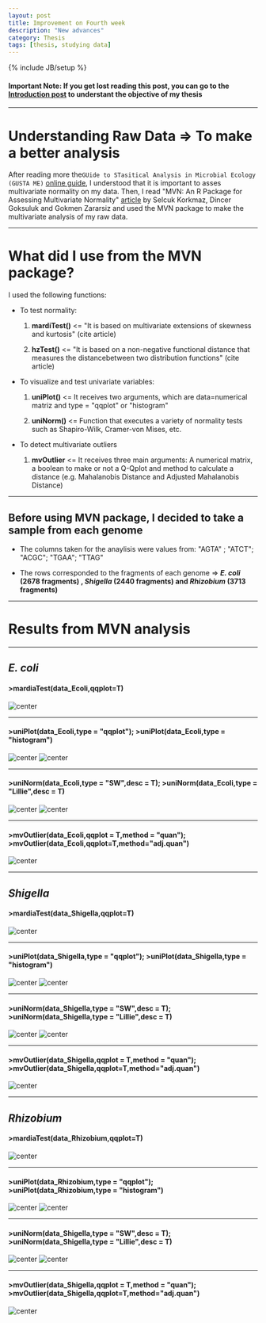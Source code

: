 ```yaml
---
layout: post
title: Improvement on Fourth week
description: "New advances"
category: Thesis
tags: [thesis, studying data]
---
```


{% include JB/setup %}

#### Important Note: If you get lost reading this post, you can go to the [Introduction post](http://kamynz.github.io/thesis/2015/07/30/Introduction-of-Thesis/) to understant the objective of my thesis

------

# Understanding Raw Data => To make a better analysis

After reading more the```GUide to STasitical Analysis in Microbial Ecology (GUSTA ME)``` [online guide](https://sites.google.com/site/mb3gustame/), I understood that it is important to asses multivariate normality on my data. Then, I read "MVN: An R Package for Assessing Multivariate Normality" [article](http://journal.r-project.org/archive/2014-2/korkmaz-goksuluk-zararsiz.pdf) by Selcuk Korkmaz, Dincer Goksuluk and Gokmen Zararsiz and used the MVN package to make the multivariate analysis of my raw data. 

------

# What did I use from the MVN package?

I used the following functions:

  * To test normality:

    1. **mardiTest()** <= "It is based on multivariate extensions of skewness and kurtosis" (cite article) 
    
    2. **hzTest()** <= "It is based on a non-negative functional distance that measures the distancebetween two distribution functions" (cite article)

  * To visualize and test univariate variables:

    1. **uniPlot()** <= It receives two arguments, which are data=numerical matriz and type = "qqplot" or "histogram"
    
    2. **uniNorm()** <= Function that executes a variety of  normality tests such as Shapiro-Wilk, Cramer-von Mises, etc. 

  * To detect multivariate outliers
 
    1. **mvOutlier** <= It receives three main arguments: A numerical matrix, a boolean to make or not a Q-Qplot and method to calculate a distance (e.g. Mahalanobis Distance and Adjusted Mahalanobis Distance)

------

## Before using MVN package, I decided to take a sample from each genome

 * The columns taken for the anaylisis were values from: "AGTA" ; "ATCT"; "ACGC"; "TGAA"; "TTAG"

 * The rows corresponded to the fragments of each genome => **_E. coli_ (2678 fragments) , _Shigella_ (2440 fragments) and _Rhizobium_ (3713 fragments)**

------

# Results from MVN analysis

------

## _E. coli_

#### >mardiaTest(data_Ecoli,qqplot=T)
![center](/Figs/Semana4/Ecoli/Ecoli_MardiaTest_qqplot.png)

------

#### >uniPlot(data_Ecoli,type = "qqplot"); >uniPlot(data_Ecoli,type = "histogram")
![center](/Figs/Semana4/Ecoli/Ecoli_uniPlot_QQplot_out.png) 
![center](/Figs/Semana4/Ecoli/Ecoli_uniPlot_hist_out.png)

------

#### >uniNorm(data_Ecoli,type = "SW",desc = T); >uniNorm(data_Ecoli,type = "Lillie",desc = T)
![center](/Figs/Semana4/Ecoli/uniNorm_Ecoli_Shapiro.png)
![center](/Figs/Semana4/Ecoli/uniNorm_Ecoli_Lillie.png)

------

#### >mvOutlier(data_Ecoli,qqplot = T,method = "quan"); >mvOutlier(data_Ecoli,qqplot=T,method="adj.quan")
![center](/Figs/Semana4/Ecoli/Ecoli_Outliers_no_normalized.png) 

------

## _Shigella_

#### >mardiaTest(data_Shigella,qqplot=T)
![center](/Figs/Semana4/Shigella/Shigella_mardiTest_QQplot_out.png)

------

#### >uniPlot(data_Shigella,type = "qqplot"); >uniPlot(data_Shigella,type = "histogram")
![center](/Figs/Semana4/Shigella/Shigella_uniPlot_QQplot_out.png)
![center](/Figs/Semana4/Shigella/Shigella_uniPlot_hist_out.png)

------

#### >uniNorm(data_Shigella,type = "SW",desc = T); >uniNorm(data_Shigella,type = "Lillie",desc = T)             
![center](/Figs/Semana4/Shigella/uniNorm_Shigella_Shapiro.png)
![center](/Figs/Semana4/Shigella/uniNorm_Shigella_Lillie.png)

------

#### >mvOutlier(data_Shigella,qqplot = T,method = "quan"); >mvOutlier(data_Shigella,qqplot=T,method="adj.quan")
![center](/Figs/Semana4/Ecoli/Ecoli_Outliers_no_normalized.png) 

------

## _Rhizobium_

#### >mardiaTest(data_Rhizobium,qqplot=T)
![center](/Figs/Semana4/Rhizobium/Rhizobium_mardiTest_QQplot.png)

------

#### >uniPlot(data_Rhizobium,type = "qqplot"); >uniPlot(data_Rhizobium,type = "histogram")
![center](/Figs/Semana4/Rhizobium/Rhizobium_uniPlot_QQPlot_out.png)
![center](/Figs/Semana4/Rhizobium/Rhizobium_uniPlot_hist_out.png)

------

#### >uniNorm(data_Shigella,type = "SW",desc = T); >uniNorm(data_Shigella,type = "Lillie",desc = T)             
![center](/Figs/Semana4/Rhizobium/Rhizobium_uniNorm_Shapiro.png)
![center](/Figs/Semana4/Rhizobium/Rhizobium_uniNorm_Lillie.png)

------

#### >mvOutlier(data_Shigella,qqplot = T,method = "quan"); >mvOutlier(data_Shigella,qqplot=T,method="adj.quan")
![center](/Figs/Semana4/Rhizobium/Rhizobium_Outliers_no_normalized.png) 







